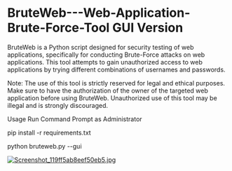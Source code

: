 # BruteWeb---Web-Application-Brute-Force-Tool GUI Version
BruteWeb is a Python script designed for security testing of web applications, specifically for conducting Brute-Force attacks on web applications. This tool attempts to gain unauthorized access to web applications by trying different combinations of usernames and passwords.

Note: The use of this tool is strictly reserved for legal and ethical purposes. Make sure to have the authorization of the owner of the targeted web application before using BruteWeb. Unauthorized use of this tool may be illegal and is strongly discouraged.


Usage
Run Command Prompt as Administrator

pip install -r requirements.txt

python bruteweb.py --gui




<a href="https://radikal.host/i/oz2sVW"><img src="https://e.radikal.host/2024/12/18/Screenshot_119ff5ab8eef50eb5.jpg" alt="Screenshot_119ff5ab8eef50eb5.jpg" border="0"></a>
